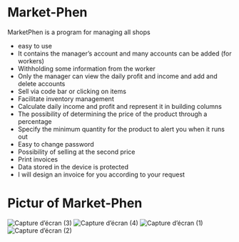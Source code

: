 # Market-Phen
MarketPhen is a program for managing all shops
* easy to use
* It contains the manager’s account and many accounts can be added (for workers)
* Withholding some information from the worker
* Only the manager can view the daily profit and income and add and delete accounts
* Sell via code bar or clicking on items
* Facilitate inventory management
* Calculate daily income and profit and represent it in building columns
* The possibility of determining the price of the product through a percentage
* Specify the minimum quantity for the product to alert you when it runs out
* Easy to change password
* Possibility of selling at the second price
* Print invoices
* Data stored in the device is protected
* I will design an invoice for you according to your request

# Pictur of Market-Phen

![Capture d’écran (3)](https://github.com/MrAbdelhadi/Market-Phen/assets/162979695/d3281010-4dfd-42e8-a0cf-a0ad4241c954)
![Capture d’écran (4)](https://github.com/MrAbdelhadi/Market-Phen/assets/162979695/7c50e7d6-330c-4a9b-b464-cd8f7fe0b4ae)
![Capture d’écran (1)](https://github.com/MrAbdelhadi/Market-Phen/assets/162979695/eb40db73-6a3e-4dc9-92fa-05a8d1bf7142)
![Capture d’écran (2)](https://github.com/MrAbdelhadi/Market-Phen/assets/162979695/08890aba-a872-44f2-b410-51fdfad7b34b)
